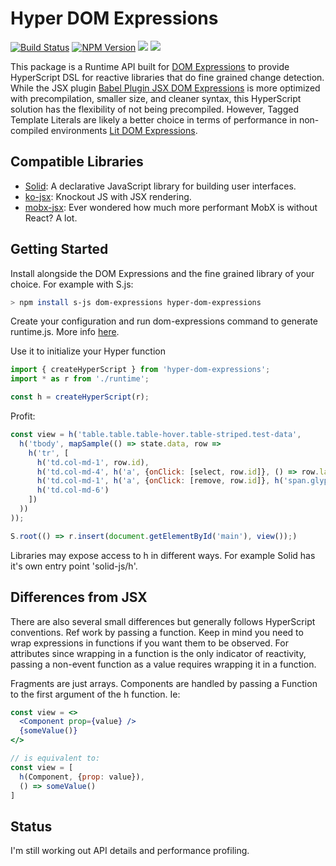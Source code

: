 # Hyper DOM Expressions

[![Build Status](https://img.shields.io/travis/com/ryansolid/dom-expressions.svg?style=flat)](https://travis-ci.com/ryansolid/dom-expressions)
[![NPM Version](https://img.shields.io/npm/v/hyper-dom-expressions.svg?style=flat)](https://www.npmjs.com/package/hyper-dom-expressions)
![](https://img.shields.io/bundlephobia/minzip/hyper-dom-expressions.svg?style=flat)
![](https://img.shields.io/npm/dt/hyper-dom-expressions.svg?style=flat)

This package is a Runtime API built for [DOM Expressions](https://github.com/ryansolid/dom-expressions) to provide HyperScript DSL for reactive libraries that do fine grained change detection. While the JSX plugin [Babel Plugin JSX DOM Expressions](https://github.com/ryansolid/dom-expressions/blob/master/packages/babel-plugin-jsx-dom-expressions) is more optimized with precompilation, smaller size, and cleaner syntax, this HyperScript solution has the flexibility of not being precompiled. However, Tagged Template Literals are likely a better choice in terms of performance in non-compiled environments [Lit DOM Expressions](https://github.com/ryansolid/dom-expressions/blob/master/packages/lit-dom-expressions).

## Compatible Libraries
* [Solid](https://github.com/ryansolid/solid): A declarative JavaScript library for building user interfaces.
* [ko-jsx](https://github.com/ryansolid/ko-jsx): Knockout JS with JSX rendering.
* [mobx-jsx](https://github.com/ryansolid/mobx-jsx): Ever wondered how much more performant MobX is without React? A lot.

## Getting Started

Install alongside the DOM Expressions and the fine grained library of your choice. For example with S.js:

```sh
> npm install s-js dom-expressions hyper-dom-expressions
```
Create your configuration and run dom-expressions command to generate runtime.js. More info [here](https://github.com/ryansolid/dom-expressions).

Use it to initialize your Hyper function
```js
import { createHyperScript } from 'hyper-dom-expressions';
import * as r from './runtime';

const h = createHyperScript(r);
```

Profit:
```js
const view = h('table.table.table-hover.table-striped.test-data',
  h('tbody', mapSample(() => state.data, row =>
    h('tr', [
      h('td.col-md-1', row.id),
      h('td.col-md-4', h('a', {onClick: [select, row.id]}, () => row.label)),
      h('td.col-md-1', h('a', {onClick: [remove, row.id]}, h('span.glyphicon.glyphicon-remove'))),
      h('td.col-md-6')
    ])
  ))
));

S.root(() => r.insert(document.getElementById('main'), view());)
```

Libraries may expose access to h in different ways. For example Solid has it's own entry point 'solid-js/h'.

## Differences from JSX

There are also several small differences but generally follows HyperScript conventions. Ref work by passing a function. Keep in mind you need to wrap expressions in functions if you want them to be observed. For attributes since wrapping in a function is the only indicator of reactivity, passing a non-event function as a value requires wrapping it in a function.

Fragments are just arrays. Components are handled by passing a Function to the first argument of the h function. Ie:
```jsx
const view = <>
  <Component prop={value} />
  {someValue()}
</>

// is equivalent to:
const view = [
  h(Component, {prop: value}),
  () => someValue()
]
```

## Status

I'm still working out API details and performance profiling.